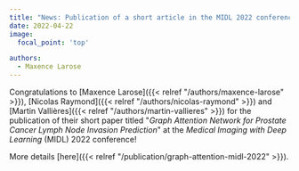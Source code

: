 ```yaml
---
title: "News: Publication of a short article in the MIDL 2022 conference"
date: 2022-04-22
image:
  focal_point: 'top'

authors: 
  - Maxence Larose
---
```


Congratulations to [Maxence Larose]({{< relref "/authors/maxence-larose" >}}), 
[Nicolas Raymond]({{< relref "/authors/nicolas-raymond" >}}) and 
[Martin Vallières]({{< relref "/authors/martin-vallieres" >}}) for the publication of their short paper 
titled "*Graph Attention Network for Prostate Cancer Lymph Node Invasion Prediction*" at the 
*Medical Imaging with Deep Learning* (MIDL) 2022 conference!

More details [here]({{< relref "/publication/graph-attention-midl-2022" >}}).
